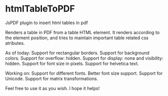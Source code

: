 htmlTableToPDF
==============

JsPDF plugin to insert html tables in pdf

Renders a table in PDF from a table HTML element. It renders according to the element position, 
and tries to maintain important table related css atributes.


As of today:
Support for rectangular borders.
Support for background colors.
Support for overflow: hidden.
Support for display: none and visibility: hidden.
Support for font size in pixels.
Support for helvetica text.

Working on:
Support for different fonts.
Better font size support.
Support for Unicode.
Support for matrix transformations.

Feel free to use it as you wish. I hope it helps!
